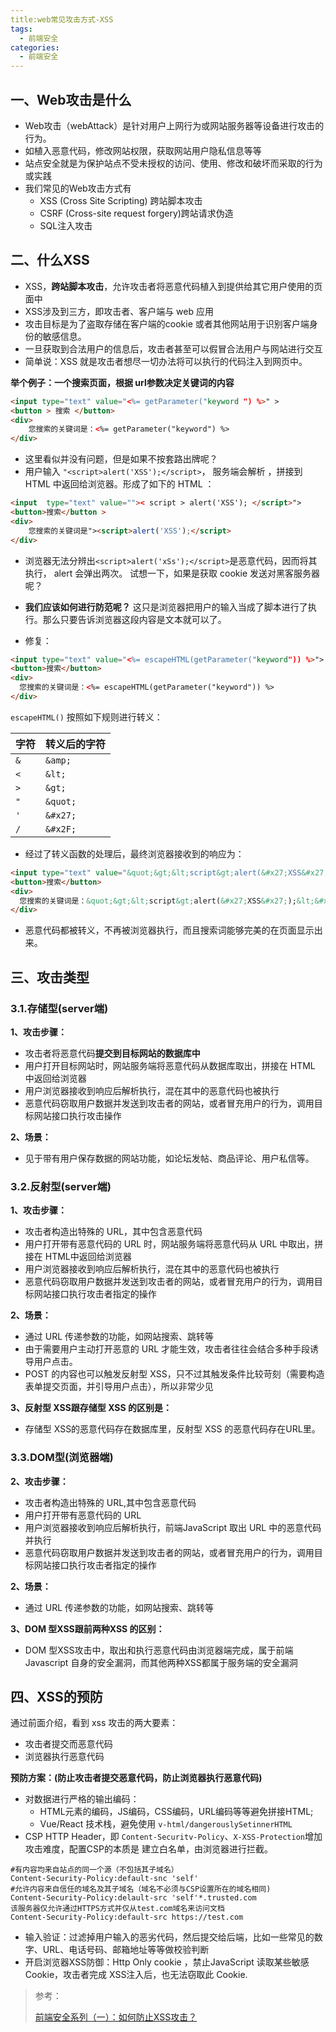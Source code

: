 ```yaml
---
title:web常见攻击方式-XSS
tags:
  - 前端安全
categories:
  - 前端安全
---
```


## 一、Web攻击是什么
+ Web攻击（webAttack）是针对用户上网行为或网站服务器等设备进行攻击的行为。
+ 如植入恶意代码，修改网站权限，获取网站用户隐私信息等等
+ 站点安全就是为保护站点不受未授权的访问、使用、修改和破坏而采取的行为或实践
+ 我们常见的Web攻击方式有
  + XSS (Cross Site Scripting) 跨站脚本攻击
  + CSRF (Cross-site request forgery)跨站请求伪造
  + SQL注入攻击

## 二、什么XSS 

+ XSS，**跨站脚本攻击**，允许攻击者将恶意代码植入到提供给其它用户使用的页面中
+ XSS涉及到三方，即攻击者、客户端与 web 应用
+ 攻击目标是为了盗取存储在客户端的cookie 或者其他网站用于识别客户端身份的敏感信息。
+ 一旦获取到合法用户的信息后，攻击者甚至可以假冒合法用户与网站进行交互
+ 简单说：XSS 就是攻击者想尽一切办法将可以执行的代码注入到网页中。

**举个例子：一个搜索页面，根据 url参数决定关键词的内容**

```html
<input type="text" value="<%= getParameter("keyword ") %>" >
<button > 搜索 </button>
<div> 
    您搜索的关键词是：<%= getParameter("keyword") %>
</div>
```

+ 这里看似并没有问题，但是如果不按套路出牌呢？
+ 用户输入 `"<script>alert('XSS');</script>`， 服务端会解析 ，拼接到HTML 中返回给浏览器。形成了如下的 HTML ：

```html
<input  type="text" value="">< script > alert('XSS'); </script>">
<button>搜索</button > 
<div>
	您搜索的关键词是"><script>alert('XSS');</script>
</div>
```

+ 浏览器无法分辨出`<script>alert('xSs');</script>`是恶意代码，因而将其执行，  alert 会弹出两次。 试想一下，如果是获取 cookie 发送对黑客服务器呢？
+ **我们应该如何进行防范呢？**  这只是浏览器把用户的输入当成了脚本进行了执行。那么只要告诉浏览器这段内容是文本就可以了。 

+ 修复：

```html
<input type="text" value="<%= escapeHTML(getParameter("keyword")) %>">
<button>搜索</button>
<div>
  您搜索的关键词是：<%= escapeHTML(getParameter("keyword")) %>
</div>
```

`escapeHTML()` 按照如下规则进行转义：

| 字符 | 转义后的字符 |
| ---- | ------------ |
| `&`  | `&amp;`      |
| `<`  | `&lt;`       |
| `>`  | `&gt;`       |
| `"`  | `&quot;`     |
| `'`  | `&#x27;`     |
| `/`  | `&#x2F;`     |

+ 经过了转义函数的处理后，最终浏览器接收到的响应为：

```html
<input type="text" value="&quot;&gt;&lt;script&gt;alert(&#x27;XSS&#x27;);&lt;&#x2F;script&gt;">
<button>搜索</button>
<div>
  您搜索的关键词是：&quot;&gt;&lt;script&gt;alert(&#x27;XSS&#x27;);&lt;&#x2F;script&gt;
</div>
```

+  恶意代码都被转义，不再被浏览器执行，而且搜索词能够完美的在页面显示出来。 



## 三、攻击类型

### 3.1.存储型(server端)

**1、攻击步骤：**

+ 攻击者将恶意代码**提交到目标网站的数据库中**
+ 用户打开目标网站时，网站服务端将恶意代码从数据库取出，拼接在 HTML 中返回给浏览器
+ 用户浏览器接收到响应后解析执行，混在其中的恶意代码也被执行
+ 恶意代码窃取用户数据并发送到攻击者的网站，或者冒充用户的行为，调用目标网站接口执行攻击操作

**2、场景：**

+ 见于带有用户保存数据的网站功能，如论坛发帖、商品评论、用户私信等。

### 3.2.反射型(server端)

**1、攻击步骤：**

+ 攻击者构造出特殊的 URL，其中包含恶意代码
+ 用户打开带有恶意代码的 URL 时，网站服务端将恶意代码从 URL 中取出，拼接在 HTML中返回给浏览器
+ 用户浏览器接收到响应后解析执行，混在其中的恶意代码也被执行
+ 恶意代码窃取用户数据并发送到攻击者的网站，或者冒充用户的行为，调用目标网站接口执行攻击者指定的操作

**2、场景：**

+ 通过 URL 传递参数的功能，如网站搜索、跳转等
+ 由于需要用户主动打开恶意的 URL 才能生效，攻击者往往会结合多种手段诱导用户点击。
+ POST 的内容也可以触发反射型 XSS，只不过其触发条件比较苛刻（需要构造表单提交页面，并引导用户点击），所以非常少见

**3、反射型 XSS跟存储型 XSS 的区别是：**

+ 存储型 XSS的恶意代码存在数据库里，反射型 XSS 的恶意代码存在URL里。

### 3.3.DOM型(浏览器端)
**2、攻击步骤：**

+ 攻击者构造出特殊的 URL,其中包含恶意代码
+ 用户打开带有恶意代码的 URL
+ 用户浏览器接收到响应后解析执行，前端JavaScript 取出 URL 中的恶意代码并执行
+ 恶意代码窃取用户数据并发送到攻击者的网站，或者冒充用户的行为，调用目标网站接口执行攻击者指定的操作

**2、场景：**

+ 通过 URL 传递参数的功能，如网站搜索、跳转等

**3、DOM 型XSS跟前两种XSS 的区别：**

+ DOM 型XSS攻击中，取出和执行恶意代码由浏览器端完成，属于前端 Javascript 自身的安全漏洞，而其他两种XSS都属于服务端的安全漏洞

## 四、XSS的预防

通过前面介绍，看到 xss 攻击的两大要素：

+ 攻击者提交而恶意代码
+ 浏览器执行恶意代码



**预防方案：(防止攻击者提交恶意代码，防止浏览器执行恶意代码)**

+ 对数据进行严格的输出编码：
  + HTML元素的编码，JS编码，CSS编码，URL编码等等避免拼接HTML;
  + Vue/React 技术栈，避免使用 `v-html/dangerouslySetinnerHTML`
+ CSP HTTP Header，即 `Content-Securitv-Policy`、`X-XSS-Protection`增加攻击难度，配置CSP的本质是
  建立白名单，由浏览器进行拦截。

```
#有内容均来自站点的同一个源（不包括其子域名）
Content-Security-Policy:default-snc 'self'
#允许内容来自信任的域名及其子域名（域名不必须与CSP设置所在的域名相同)
Content-Security-Policy:delault-src 'self'*.trusted.com 
该服务器仅允许通过HTTPS方式并仅从test.com域名来访问文档
Content-Security-Policy:default-src https://test.com 
```

+ 输入验证：过滤掉用户输入的恶劣代码，然后提交给后端，比如一些常见的数字、URL、电话号码、邮箱地址等等做校验判断
+ 开启浏览器XSS防御：Http Only cookie ，禁止JavaScript 读取某些敏感 Cookie，攻击者完成 XSS注入后，也无法窃取此 Cookie.
  





> 参考：
>
> [前端安全系列（一）：如何防止XSS攻击？](https://juejin.cn/post/6844903685122703367)